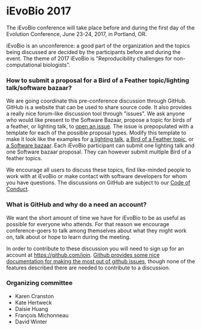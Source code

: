 # iEvoBio 2017

The iEvoBio conference will take place before and during the first day
of the Evolution Conference, June 23-24, 2017, in Portland, OR.

iEvoBio is an unconference: a good part of the organization and the
topics being discussed are decided by the participants before and
during the event. The theme of 2017 iEvoBio is "Reproducibility
challenges for non-computational biologists".

### How to submit a proposal for a Bird of a Feather topic/lighting talk/software bazaar?

We are going coordinate this pre-conference discussion through GitHub. GitHub is
a website that can be used to share source code. It also provides a really nice
forum-like discussion tool through "issues". We ask anyone who would like
present to the Software Bazaar, propose a topic for birds of a feather, or
lighting talk,
to [open an issue](https://github.com/2017-iEvoBio/organization/issues/new). The issue is prepopulated with a template for each of the possible proposal types. Modify this template to make it look like the examples for [a lighting talk](https://github.com/2017-iEvoBio/organization/issues/7), [a Bird of a Feather topic](https://github.com/2017-iEvoBio/organization/issues/6), or [a Software bazaar](https://github.com/2017-iEvoBio/organization/issues/5). Each iEvoBio participant can submit one lighting talk and one Software bazaar proposal. They can however submit multiple Bird of a feather topics.

We encourage all users to discuss these topics, find like-minded people to work
with at iEvoBio or make contact with software developers for whom you have
questions. The discussions on GitHub are subject to our [Code of Conduct](https://github.com/2017-iEvoBio/organization/blob/master/CoC.md).


### What is GitHub and why do a need an account?

We want the short amount of time we have for iEvoBio to be as useful as possible
for everyone who attends. For that reason we encourage conference-goers to
talk among themselves about what they might work on, talk about or hope to learn
during the meeting.

In order to contribute to these discussion you will need to sign up for an
account at https://github.com/join. [Github provides some nice documentation for
making the most out of github issues](https://guides.github.com/features/mastering-markdown/),
though none of the features described there are needed to contribute to a
discussion.

### Organizing committee

* Karen Cranston
* Kate Hertweck
* Daisie Huang
* François Michonneau
* David Winter

